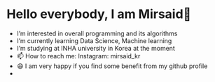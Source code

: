 # Hello everybody, I am Mirsaid👋 
- I’m interested in overall programming and its algorithms
- I’m currently learning Data Science, Machine learning
- I’m studying at INHA university in Korea at the moment
- 📫 How to reach me: Instagram: mirsaid_kr
- 😄 I am very happy if you find some benefit from my github profile
- 
<!---
mirsaidl/mirsaidl is a ✨ special ✨ repository because its `README.md` (this file) appears on your GitHub profile.
You can click the Preview link to take a look at your changes.


